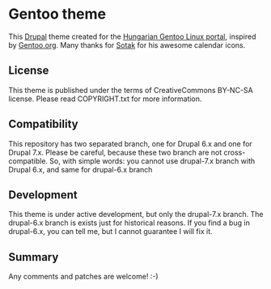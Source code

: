 Gentoo theme
============

This [Drupal](http://drupal.org) theme created for the [Hungarian Gentoo Linux portal](http://gentoolinux.hu/), 
inspired by [Gentoo.org](http://gentoo.org). Many thanks for [Sotak](http://sotak.co.uk/)
for his awesome calendar icons.

License
-------

This theme is published under the terms of CreativeCommons BY-NC-SA license. Please
read COPYRIGHT.txt for more information.

Compatibility
-------------

This repository has two separated branch, one for Drupal 6.x and one for Drupal 7.x.
Please be careful, because these two branch are not cross-compatible. So, with simple
words: you cannot use drupal-7.x branch with Drupal 6.x, and same for drupal-6.x branch

Development
-----------

This theme is under active development, but only the drupal-7.x branch. The drupal-6.x branch
is exists just for historical reasons. If you find a bug in drupal-6.x, you can tell me, but
I cannot guarantee I will fix it.


Summary
-------

Any comments and patches are welcome! :-)
